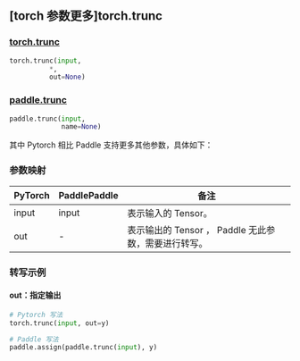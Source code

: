 ## [torch 参数更多]torch.trunc
### [torch.trunc](https://pytorch.org/docs/1.13/generated/torch.trunc.html?highlight=torch+trunc#torch.trunc)

```python
torch.trunc(input,
          *,
          out=None)
```

### [paddle.trunc](https://www.paddlepaddle.org.cn/documentation/docs/zh/api/paddle/trunc_cn.html)

```python
paddle.trunc(input,
             name=None)
```

其中 Pytorch 相比 Paddle 支持更多其他参数，具体如下：
### 参数映射
| PyTorch       | PaddlePaddle | 备注                                                   |
| ------------- | ------------ | ------------------------------------------------------ |
|   input       |  input  | 表示输入的 Tensor。  |
|  out  | - |  表示输出的 Tensor ， Paddle 无此参数，需要进行转写。    |

### 转写示例
#### out：指定输出
```python
# Pytorch 写法
torch.trunc(input, out=y)

# Paddle 写法
paddle.assign(paddle.trunc(input), y)
```
